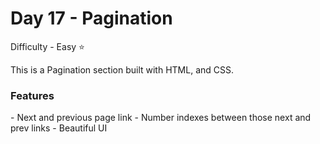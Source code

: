<h1> Day 17 - Pagination</h1>

Difficulty - Easy :star:

This is a Pagination section built with HTML, and CSS. 

<h3>Features</h3>
 - Next and previous page link
 - Number indexes between those next and prev links
 - Beautiful UI